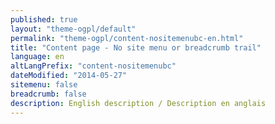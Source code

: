 ```yaml
---
published: true
layout: "theme-ogpl/default"
permalink: "theme-ogpl/content-nositemenubc-en.html"
title: "Content page - No site menu or breadcrumb trail"
language: en
altLangPrefix: "content-nositemenubc"
dateModified: "2014-05-27"
sitemenu: false
breadcrumb: false
description: English description / Description en anglais
---
```


